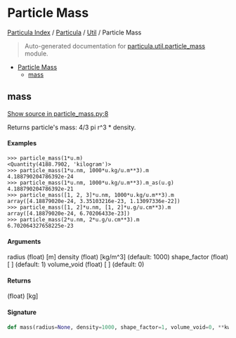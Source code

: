 # Particle Mass

[Particula Index](../../README.md#particula-index) / [Particula](../index.md#particula) / [Util](./index.md#util) / Particle Mass

> Auto-generated documentation for [particula.util.particle_mass](../../../particula/util/particle_mass.py) module.

- [Particle Mass](#particle-mass)
  - [mass](#mass)

## mass

[Show source in particle_mass.py:8](../../../particula/util/particle_mass.py#L8)

Returns particle's mass: 4/3 pi r^3 * density.

#### Examples

```
>>> particle_mass(1*u.m)
<Quantity(4188.7902, 'kilogram')>
>>> particle_mass(1*u.nm, 1000*u.kg/u.m**3).m
4.188790204786392e-24
>>> particle_mass(1*u.nm, 1000*u.kg/u.m**3).m_as(u.g)
4.188790204786392e-21
>>> particle_mass([1, 2, 3]*u.nm, 1000*u.kg/u.m**3).m
array([4.18879020e-24, 3.35103216e-23, 1.13097336e-22])
>>> particle_mass([1, 2]*u.nm, [1, 2]*u.g/u.cm**3).m
array([4.18879020e-24, 6.70206433e-23])
>>> particle_mass(2*u.nm, 2*u.g/u.cm**3).m
6.702064327658225e-23
```

#### Arguments

radius       (float) [m]
density      (float) [kg/m^3] (default: 1000)
shape_factor (float) [ ]      (default: 1)
volume_void  (float) [ ]      (default: 0)

#### Returns

(float) [kg]

#### Signature

```python
def mass(radius=None, density=1000, shape_factor=1, volume_void=0, **kwargs): ...
```